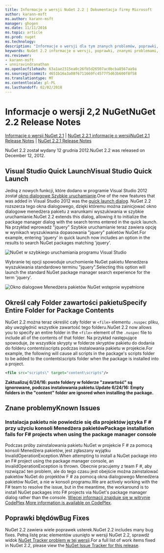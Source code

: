 ```yaml
---
title: Informacje o wersji NuGet 2.2 | Dokumentacja firmy Microsoft
author: karann-msft
ms.author: karann-msft
manager: ghogen
ms.date: 11/11/2016
ms.topic: article
ms.prod: nuget
ms.technology: 
description: "Informacje o wersji dla tym znanych problemów, poprawki, dodatkowe funkcje i dcr 2.2 NuGet."
keywords: NuGet 2.2 informacje o wersji, poprawki, znanymi problemami, nowe funkcje, dcr
ms.reviewer:
- karann-msft
- unniravindranathan
ms.openlocfilehash: 63a1ae2315ea0c26fb5d26507ac0bcba8567aa9a
ms.sourcegitcommit: 4651b16a3a08f6711669fc4577f5d63b600f8f58
ms.translationtype: MT
ms.contentlocale: pl-PL
ms.lasthandoff: 02/02/2018
---
```

# <a name="nuget-22-release-notes"></a><span data-ttu-id="d0a2f-104">Informacje o wersji 2,2 NuGet</span><span class="sxs-lookup"><span data-stu-id="d0a2f-104">NuGet 2.2 Release Notes</span></span>

<span data-ttu-id="d0a2f-105">[Informacje o wersji NuGet 2.1](../release-notes/nuget-2.1.md) | [NuGet 2.2.1 informacje o wersji](../release-notes/nuget-2.2.1.md)</span><span class="sxs-lookup"><span data-stu-id="d0a2f-105">[NuGet 2.1 Release Notes](../release-notes/nuget-2.1.md) | [NuGet 2.2.1 Release Notes](../release-notes/nuget-2.2.1.md)</span></span>

<span data-ttu-id="d0a2f-106">NuGet 2.2 został wydany 12 grudnia 2012.</span><span class="sxs-lookup"><span data-stu-id="d0a2f-106">NuGet 2.2 was released on December 12, 2012.</span></span>

## <a name="visual-studio-quick-launch"></a><span data-ttu-id="d0a2f-107">Visual Studio Quick Launch</span><span class="sxs-lookup"><span data-stu-id="d0a2f-107">Visual Studio Quick Launch</span></span>
<span data-ttu-id="d0a2f-108">Jedną z nowych funkcji, które dodano w programie Visual Studio 2012 został [okno dialogowe Szybkie uruchamianie](/visualstudio/ide/reference/quick-launch-environment-options-dialog-box).</span><span class="sxs-lookup"><span data-stu-id="d0a2f-108">One of the new features that was added in Visual Studio 2012 was the [quick launch dialog](/visualstudio/ide/reference/quick-launch-environment-options-dialog-box).</span></span> <span data-ttu-id="d0a2f-109">NuGet 2.2 rozszerza tego okna dialogowego, dzięki któremu można zainicjować okno dialogowe menedżera pakietu z warunkami wyszukiwania w szybkie uruchamianie.</span><span class="sxs-lookup"><span data-stu-id="d0a2f-109">NuGet 2.2 extends this dialog, allowing it to initialize the package manager dialog with the search terms entered in the quick launch.</span></span> <span data-ttu-id="d0a2f-110">Na przykład wprowadź "jquery" Szybkie uruchamianie teraz zawiera opcję w wynikach wyszukiwania dopasowania "jquery" pakietów NuGet.</span><span class="sxs-lookup"><span data-stu-id="d0a2f-110">For example, entering 'jquery' in quick launch now includes an option in the results to search NuGet packages matching 'jquery'.</span></span>

![NuGet w szybkiego uruchamiania programu Visual Studio](./media/quick-launch.png)

<span data-ttu-id="d0a2f-112">Wybranie tej opcji spowoduje uruchomienie NuGet pakietu Menedżera wyszukiwania standardowo terminu "jquery".</span><span class="sxs-lookup"><span data-stu-id="d0a2f-112">Selecting this option will launch the standard NuGet package manager search experience for the term 'jquery'.</span></span>

![Okno dialogowe Menedżera pakietów NuGet wstępnie wypełnione](./media/pkg-mgr-search-from-quick-launch.png)

## <a name="specify-entire-folder-for-package-contents"></a><span data-ttu-id="d0a2f-114">Określ cały Folder zawartości pakietu</span><span class="sxs-lookup"><span data-stu-id="d0a2f-114">Specify Entire Folder for Package Contents</span></span>
<span data-ttu-id="d0a2f-115">NuGet 2.2 można teraz określić cały folder w `<file>` elementu `.nuspec` pliku, aby uwzględnić wszystkie zawartość tego folderu.</span><span class="sxs-lookup"><span data-stu-id="d0a2f-115">NuGet 2.2 now allows you to specify an entire folder in the `<file>` element of the `.nuspec` file to include all of the contents of that folder.</span></span> <span data-ttu-id="d0a2f-116">Na przykład następujące spowoduje, że wszystkie skrypty w folderze skryptów pakietu do dodania do folderu contents\scripts podczas instalowania pakietu w projekcie.</span><span class="sxs-lookup"><span data-stu-id="d0a2f-116">For example, the following will cause all scripts in the package's scripts folder to be added to the contents\scripts folder when the package is installed into a project.</span></span>

```xml
<file src="scripts\" target="content\scripts"/>
```

<span data-ttu-id="d0a2f-117">**Zaktualizuj 6/24/16: puste foldery w folderze "zawartość" są ignorowane, podczas instalowania pakietu.**</span><span class="sxs-lookup"><span data-stu-id="d0a2f-117">**Update 6/24/16: Empty folders in the "content" folder are ignored when installing the package.**</span></span>

## <a name="known-issues"></a><span data-ttu-id="d0a2f-118">Znane problemy</span><span class="sxs-lookup"><span data-stu-id="d0a2f-118">Known Issues</span></span>

### <a name="package-installation-fails-for-f-projects-when-using-the-package-manager-console"></a><span data-ttu-id="d0a2f-119">Instalacja pakietu nie powiedzie się dla projektów języka F # przy użyciu konsoli Menedżera pakietów</span><span class="sxs-lookup"><span data-stu-id="d0a2f-119">Package installation fails for F# projects when using the package manager console</span></span>
<span data-ttu-id="d0a2f-120">Podczas próby zainstalowania pakietu NuGet w projekcie F # za pomocą konsoli Menedżera pakietów, jest zgłaszany wyjątku InvalidOperationException.</span><span class="sxs-lookup"><span data-stu-id="d0a2f-120">When attempting to install a NuGet package into an F# project using the package manager console, an InvalidOperationException is thrown.</span></span> <span data-ttu-id="d0a2f-121">Obecnie pracujemy z team F #, aby rozwiązać ten problem, ale do tego czasu jest obejście można zainstalować pakietów NuGet do projektów F # za pomocą okna dialogowego Menedżera pakietów NuGet, a nie w konsoli programu.</span><span class="sxs-lookup"><span data-stu-id="d0a2f-121">We are actively working with the F# team to resolve the issue, but in the meantime, the workaround is to install NuGet packages into F# projects via NuGet's package manager dialog rather than the console.</span></span> <span data-ttu-id="d0a2f-122">[Więcej informacji znajduje się w witrynie CodePlex](http://nuget.codeplex.com/workitem/2873).</span><span class="sxs-lookup"><span data-stu-id="d0a2f-122">[More information is available on CodePlex](http://nuget.codeplex.com/workitem/2873).</span></span>


## <a name="bug-fixes"></a><span data-ttu-id="d0a2f-123">Poprawki błędów</span><span class="sxs-lookup"><span data-stu-id="d0a2f-123">Bug Fixes</span></span>
<span data-ttu-id="d0a2f-124">NuGet 2.2 zawiera wiele poprawek usterek.</span><span class="sxs-lookup"><span data-stu-id="d0a2f-124">NuGet 2.2 includes many bug fixes.</span></span> <span data-ttu-id="d0a2f-125">Pełną listę prac elementów usunięto w wersji NuGet 2.2, sprawdź widok [NuGet Tracker problem w tej wersji](http://nuget.codeplex.com/workitem/list/advanced?keyword=&status=Closed&type=All&priority=All&release=NuGet%202.2&assignedTo=All&component=All&sortField=LastUpdatedDate&sortDirection=Descending&page=0).</span><span class="sxs-lookup"><span data-stu-id="d0a2f-125">For a full list of work items fixed in NuGet 2.2, please view the [NuGet Issue Tracker for this release](http://nuget.codeplex.com/workitem/list/advanced?keyword=&status=Closed&type=All&priority=All&release=NuGet%202.2&assignedTo=All&component=All&sortField=LastUpdatedDate&sortDirection=Descending&page=0).</span></span>
